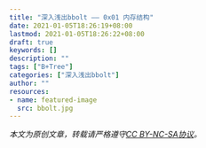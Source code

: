 ```yaml
---
title: "深入浅出bbolt —— 0x01 内存结构"
date: 2021-01-05T18:26:19+08:00
lastmod: 2021-01-05T18:26:22+08:00
draft: true
keywords: []
description: ""
tags: ["B+Tree"]
categories: ["深入浅出bbolt"]
author: ""
resources:
- name: featured-image
  src: bbolt.jpg
---
```


*本文为原创文章，转载请严格遵守[CC BY-NC-SA协议](https://creativecommons.org/licenses/by-nc-sa/4.0/)。*


<!--more-->
